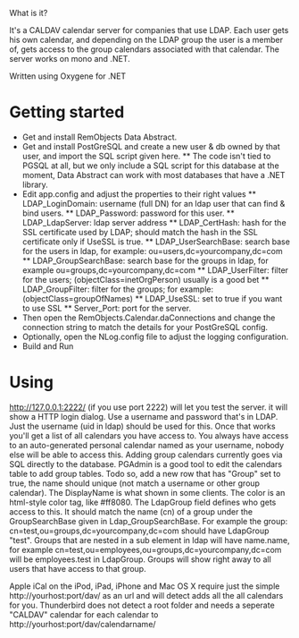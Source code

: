 What is it?

It's a CALDAV calendar server for companies that use LDAP. Each user gets his own calendar, and depending 
on the LDAP group the user is a member of, gets access to the group calendars associated with that calendar.
The server works on mono and .NET.

Written using Oxygene for .NET

# Getting started

* Get and install RemObjects Data Abstract.
* Get and install PostGreSQL and create a new user & db owned by that user, and import the SQL script given here.
** The code isn't tied to PGSQL at all, but we only include a SQL script for this database at the moment, Data Abstract can work with most databases that have a .NET library.
* Edit app.config and adjust the properties to their right values
** LDAP_LoginDomain: username (full DN) for an ldap user that can find & bind users.
** LDAP_Password: password for this user.
** LDAP_LdapServer: ldap server address
** LDAP_CertHash: hash for the SSL certificate used by LDAP; should match the hash in the SSL certificate only if UseSSL is true.
** LDAP_UserSearchBase: search base for the users in ldap, for example: ou=users,dc=yourcompany,dc=com
** LDAP_GroupSearchBase: search base for the groups in ldap, for example ou=groups,dc=yourcompany,dc=com
** LDAP_UserFilter: filter for the users; (objectClass=inetOrgPerson) usually is a good bet
** LDAP_GroupFilter: filter for the groups; for example: (objectClass=groupOfNames)
** LDAP_UseSSL: set to true if you want to use SSL
** Server_Port: port for the server.
* Then open the RemObjects.Calendar.daConnections and change the connection string to match the details for your PostGreSQL config.
* Optionally, open the NLog.config file to adjust the logging configuration. 
* Build and Run

# Using 

http://127.0.0.1:2222/ (if you use port 2222) will let you test the server. it will show a HTTP login dialog. Use a username and 
password that's in LDAP. Just the username (uid in ldap) should be used for this. Once that works you'll get a list of all
calendars you have access to. You always have access to an auto-generated personal calendar named as your username, nobody
else will be able to access this. Adding group calendars currently goes via SQL directly to the database. PGAdmin is a good
tool to edit the calendars table to add group tables. Todo so, add a new row that has "Group" set to true, the name should 
unique (not match a username or other group calendar). The DisplayName is what shown in some clients. The color is an html-style
color tag, like #ff8080. The LdapGroup field defines who gets access to this. It should match the name (cn) of a group under 
the GroupSearchBase given in Ldap_GroupSearchBase. For example the group: cn=test,ou=groups,dc=yourcompany,dc=com should have
LdapGroup "test". Groups that are nested in a sub element in ldap will have name.name, for example 
cn=test,ou=employees,ou=groups,dc=yourcompany,dc=com  will be employees.test in LdapGroup.
Groups will show right away to all users that have access to that group.

Apple iCal on the iPod, iPad, iPhone and Mac OS X require just the simple http://yourhost:port/dav/ as an url and will detect adds all the 
all calendars for you. Thunderbird does not detect a root folder and needs a seperate "CALDAV" calendar for each calendar to 
http://yourhost:port/dav/calendarname/